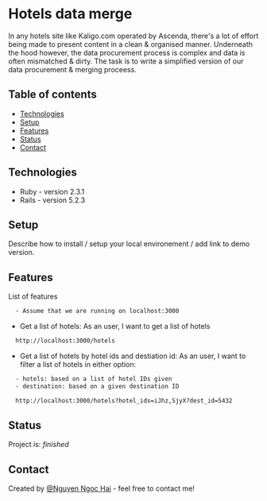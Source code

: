 # Hotels data merge
>
  In any hotels site like Kaligo.com operated by Ascenda, there's a lot of effort being made to present
  content in a clean & organised manner. Underneath the hood however, the data procurement process is
  complex and data is often mismatched & dirty. The task is to write a simplified version of our data
  procurement & merging proceess.


## Table of contents
* [Technologies](#technologies)
* [Setup](#setup)
* [Features](#features)
* [Status](#status)
* [Contact](#contact)

## Technologies
* Ruby - version 2.3.1
* Rails - version 5.2.3

## Setup
Describe how to install / setup your local environement / add link to demo version.

## Features
List of features

```html
  - Assume that we are running on localhost:3000
```
* Get a list of hotels: As an user, I want to get a list of hotels

```html
  http://localhost:3000/hotels
```
* Get a list of hotels by hotel ids and destiation id: As an user, I want to filter a
  list of hotels in either option:

```html
  - hotels: based on a list of hotel IDs given
  - destination: based on a given destination ID

  http://localhost:3000/hotels?hotel_ids=iJhz,SjyX?dest_id=5432
```

## Status
Project is: _finished_

## Contact
Created by [@Nguyen Ngoc Hai](https://github.com/hoasung01/SharingKnowledge/blob/master/Interview/CV/Assets/NguyenNgocHai_CV.pdf) - feel free to contact me!